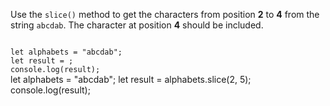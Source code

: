 Use the `slice()` method to get the characters from position **2** to **4** from the string `abcdab`. The character at position **4** should be included.

<Editor type="exercise" lang="javascript">
<code>
let alphabets = "abcdab";
let result = ;
console.log(result);
</code>

<solution>
let alphabets = "abcdab";
let result = alphabets.slice(2, 5);
console.log(result);
</solution>
</Editor>